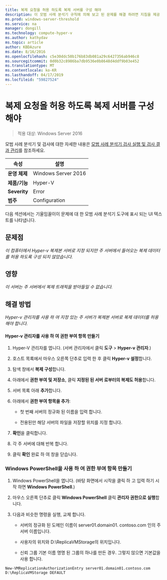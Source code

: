 ```yaml
---
title: 복제 요청을 허용 하도록 복제 서버를 구성 해야
description: 이 모범 사례 분석기 규칙에 의해 보고 된 문제를 해결 하려면 지침을 제공 합니다.
ms.prod: windows-server-threshold
ms.service: na
manager: dongill
ms.technology: compute-hyper-v
ms.author: kathydav
ms.topic: article
author: KBDAzure
ms.date: 8/16/2016
ms.openlocfilehash: c5e30ddc50b176b83db081a29c6427356ab946c8
ms.sourcegitcommit: 0d0b32c8986ba7db9536e0b8648d4ddf9b03e452
ms.translationtype: MT
ms.contentlocale: ko-KR
ms.lasthandoff: 04/17/2019
ms.locfileid: "59827524"
---
```

# <a name="a-replica-server-must-be-configured-to-accept-replication-requests"></a>복제 요청을 허용 하도록 복제 서버를 구성 해야

>적용 대상: Windows Server 2016

모범 사례 분석기 및 검사에 대한 자세한 내용은 [모범 사례 분석기 검사 실행 및 검사 결과 관리](https://go.microsoft.com/fwlink/p/?LinkID=223177)를 참조하세요.  
  
|속성|설명|
|-|-|  
|**운영 체제**|Windows Server 2016|  
|**제품/기능**|Hyper-V|  
|**Severity**|Error|  
|**범주**|Configuration|  
  
다음 섹션에서는 기울임꼴이이 문제에 대 한 모범 사례 분석기 도구에 표시 되는 UI 텍스트를 나타냅니다.
  
## <a name="issue"></a>문제점  
*이 컴퓨터에서 Hyper-v 복제본 서버로 지정 되지만 주 서버에서 들어오는 복제 데이터를 허용 하도록 구성 되지 않았습니다.*  
  
## <a name="impact"></a>영향  
*이 서버는 주 서버에서 복제 트래픽을 받아들일 수 없습니다.*  
  
## <a name="resolution"></a>해결 방법  
*Hyper-v 관리자를 사용 하 여 지정 있는 주 서버가 복제본 서버로 복제 데이터를 허용 해야 합니다.*  
  
#### <a name="create-authorization-entries-using-hyper-v-manager"></a>Hyper-v 관리자를 사용 하 여 권한 부여 항목 만들기  
  
1.  Hyper-V 관리자를 엽니다. (서버 관리자에서 클릭 **도구** > **Hyper-v 관리자**.)  
  
2.  호스트 목록에서 마우스 오른쪽 단추로 입력 한 후 클릭 **Hyper-v 설정**합니다.  
  
3.  탐색 창에서 **복제 구성**합니다.  
  
4.  아래에서 **권한 부여 및 저장소**, 클릭 **지정된 된 서버 로부터의 복제도 허용**합니다.  
  
5.  서버 목록 아래 **추가**합니다.  
  
6.  아래에서 **권한 부여 항목을 추가**:  
  
    -   첫 번째 서버의 정규화 된 이름을 입력 합니다.  
  
    -   전용된만 해당 서버의 파일을 저장할 위치를 지정 합니다.  
  
7.  **확인**을 클릭합니다.  
  
8.  각 주 서버에 대해 반복 합니다.  
  
9. 클릭 **확인** 완료 하 여 창을 닫습니다.  
  
### <a name="create-authorization-entries-using-windows-powershell"></a>Windows PowerShell을 사용 하 여 권한 부여 항목 만들기  
  
1.  Windows PowerShell을 엽니다. (바탕 화면에서 시작을 클릭 하 고 입력 하기 시작 하면 **Windows PowerShell**.)  
  
2.  마우스 오른쪽 단추로 클릭 **Windows PowerShell** 클릭 **관리자 권한으로 실행**합니다.  
  
3.  다음과 비슷한 명령을 실행, 교체 합니다.  
  
    -   서버의 정규화 된 도메인 이름이 server01.domain01. contoso.com 인의 주 서버 이름입니다.  
  
    -   사용자의 위치와 D:\ReplicaVMStorage의 위치입니다.  
  
    -   신뢰 그룹 기본 이름 명명 된 그룹의 하나를 만든 경우. 그렇지 않으면 기본값을 사용 합니다.  
  
```  
New-VMReplicationAuthorizationEntry server01.domain01.contoso.com D:\ReplicaVMStorage DEFAULT  
```  
  


